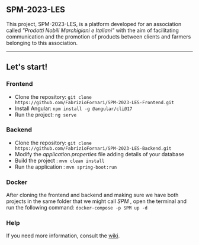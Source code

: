 ## SPM-2023-LES
This project, SPM-2023-LES, is a platform developed for an association called _"Prodotti Nobili Marchigiani e Italiani"_ with the aim of facilitating communication and the promotion of products between clients and farmers belonging to this association. 
***
## Let's start!
### Frontend
* Clone the repository: `git clone https://github.com/FabrizioFornari/SPM-2023-LES-Frontend.git`
* Install Angular: `npm install -g @angular/cli@17`
* Run the project: `ng serve`
### Backend
* Clone the repository: `git clone https://github.com/FabrizioFornari/SPM-2023-LES-Backend.git`
* Modify the _application.properties_ file adding details of your database
* Build the project : `mvn clean install`
* Run the application : `mvn spring-boot:run`
### Docker
After cloning the frontend and backend and making sure we have both projects in the same folder that we might call _SPM_ , open the terminal and run the following command: `docker-compose -p SPM up -d`
### Help
If you need more information, consult the [wiki](https://github.com/saralonghi/SPM-2023-LES-Backend/wiki/Getting-started).
